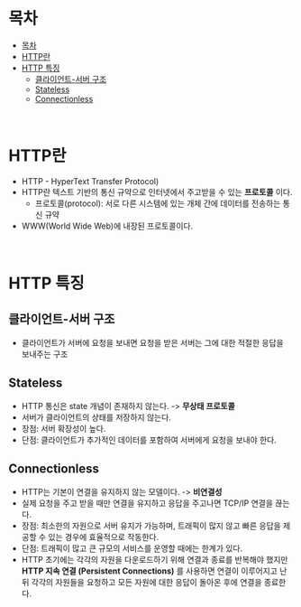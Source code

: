 # 목차

- [목차](#목차)
- [HTTP란](#http란)
- [HTTP 특징](#http-특징)
  - [클라이언트-서버 구조](#클라이언트-서버-구조)
  - [Stateless](#stateless)
  - [Connectionless](#connectionless)

<br>

# HTTP란

- HTTP - HyperText Transfer Protocol)
- HTTP란 텍스트 기반의 통신 규약으로 인터넷에서 주고받을 수 있는 **프로토콜** 이다.
  - 프로토콜(protocol): 서로 다른 시스템에 있는 개체 간에 데이터를 전송하는 통신 규약
- WWW(World Wide Web)에 내장된 프로토콜이다.

 <br>

# HTTP 특징

## 클라이언트-서버 구조

- 클라이언트가 서버에 요청을 보내면 요청을 받은 서버는 그에 대한 적절한 응답을 보내주는 구조

## Stateless

- HTTP 통신은 state 개념이 존재하지 않는다. -> **무상태 프로토콜**
- 서버가 클라이언트의 상태를 저장하지 않는다.
- 장점: 서버 확장성이 높다.
- 단점: 클라이언트가 추가적인 데이터를 포함하여 서버에게 요청을 보내야 한다.

## Connectionless

- HTTP는 기본이 연결을 유지하지 않는 모델이다. -> **비연결성**
- 실제 요청을 주고 받을 때만 연결을 유지하고 응답을 주고나면 TCP/IP 연결을 끊는다.
- 장점: 최소한의 자원으로 서버 유지가 가능하며, 트래픽이 많지 않고 빠른 응답을 제공할 수 있는 경우에 효율적으로 작동한다.
- 단점: 트래픽이 많고 큰 규모의 서비스를 운영할 때에는 한계가 있다.
- HTTP 초기에는 각각의 자원을 다운로드하기 위해 연결과 종료를 반복해야 했지만 **HTTP 지속 연결 (Persistent Connections)** 를 사용하면 연결이 이루어지고 난 뒤 각각의 자원들을 요청하고 모든 자원에 대한 응답이 돌아온 후에 연결을 종료한다.
